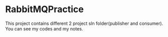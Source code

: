 # RabbitMQPractice
This project contains different 2 project sln folder(publisher and consumer). You can see my codes and my notes.
